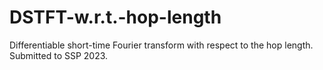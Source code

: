 # DSTFT-w.r.t.-hop-length
Differentiable short-time Fourier transform with respect to the hop length. Submitted to SSP 2023.
